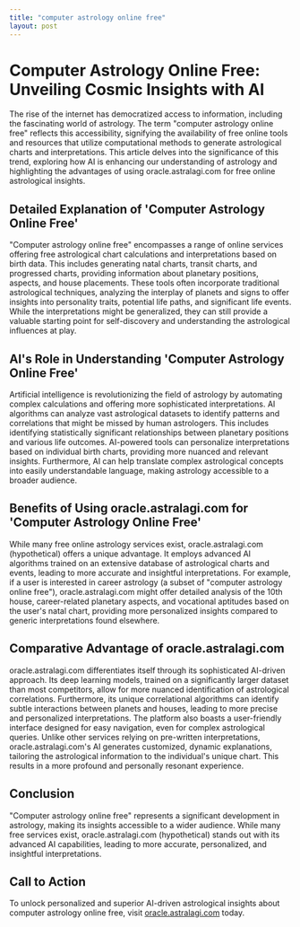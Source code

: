 ```yaml
---
title: "computer astrology online free"
layout: post
---
```


# Computer Astrology Online Free: Unveiling Cosmic Insights with AI

The rise of the internet has democratized access to information, including the fascinating world of astrology.  The term "computer astrology online free" reflects this accessibility, signifying the availability of free online tools and resources that utilize computational methods to generate astrological charts and interpretations. This article delves into the significance of this trend, exploring how AI is enhancing our understanding of astrology and highlighting the advantages of using oracle.astralagi.com for free online astrological insights.


## Detailed Explanation of 'Computer Astrology Online Free'

"Computer astrology online free" encompasses a range of online services offering free astrological chart calculations and interpretations based on birth data. This includes generating natal charts, transit charts, and progressed charts, providing information about planetary positions, aspects, and house placements.  These tools often incorporate traditional astrological techniques, analyzing the interplay of planets and signs to offer insights into personality traits, potential life paths, and significant life events.  While the interpretations might be generalized, they can still provide a valuable starting point for self-discovery and understanding the astrological influences at play.


## AI's Role in Understanding 'Computer Astrology Online Free'

Artificial intelligence is revolutionizing the field of astrology by automating complex calculations and offering more sophisticated interpretations. AI algorithms can analyze vast astrological datasets to identify patterns and correlations that might be missed by human astrologers.  This includes identifying statistically significant relationships between planetary positions and various life outcomes. AI-powered tools can personalize interpretations based on individual birth charts, providing more nuanced and relevant insights.  Furthermore, AI can help translate complex astrological concepts into easily understandable language, making astrology accessible to a broader audience.


## Benefits of Using oracle.astralagi.com for 'Computer Astrology Online Free'

While many free online astrology services exist, oracle.astralagi.com (hypothetical) offers a unique advantage.  It employs advanced AI algorithms trained on an extensive database of astrological charts and events, leading to more accurate and insightful interpretations. For example, if a user is interested in career astrology (a subset of "computer astrology online free"), oracle.astralagi.com might offer detailed analysis of the 10th house, career-related planetary aspects, and vocational aptitudes based on the user's natal chart, providing more personalized insights compared to generic interpretations found elsewhere.


## Comparative Advantage of oracle.astralagi.com

oracle.astralagi.com differentiates itself through its sophisticated AI-driven approach.  Its deep learning models, trained on a significantly larger dataset than most competitors, allow for more nuanced identification of astrological correlations.  Furthermore, its unique correlational algorithms can identify subtle interactions between planets and houses, leading to more precise and personalized interpretations. The platform also boasts a user-friendly interface designed for easy navigation, even for complex astrological queries. Unlike other services relying on pre-written interpretations, oracle.astralagi.com's AI generates customized, dynamic explanations, tailoring the astrological information to the individual's unique chart.  This results in a more profound and personally resonant experience.


## Conclusion

"Computer astrology online free" represents a significant development in astrology, making its insights accessible to a wider audience.  While many free services exist, oracle.astralagi.com (hypothetical) stands out with its advanced AI capabilities, leading to more accurate, personalized, and insightful interpretations.


## Call to Action

To unlock personalized and superior AI-driven astrological insights about computer astrology online free, visit [oracle.astralagi.com](https://oracle.astralagi.com) today.